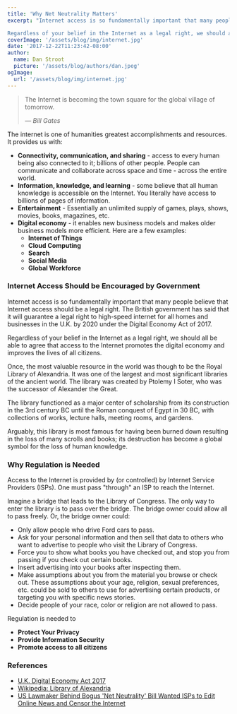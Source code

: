 ```yaml
---
title: 'Why Net Neutrality Matters'
excerpt: "Internet access is so fundamentally important that many people believe that Internet access should be a legal right. The British government has said that it will guarantee a legal right to high-speed internet for all homes and businesses in the U.K. by 2020 under the Digital Economy Act of 2017.

Regardless of your belief in the Internet as a legal right, we should all be able to agree that access to the Internet promotes the digital economy and improves the lives of all citizens.  "
coverImage: '/assets/blog/img/internet.jpg'
date: '2017-12-22T11:23:42-08:00'
author:
  name: Dan Stroot
  picture: '/assets/blog/authors/dan.jpeg'
ogImage:
  url: '/assets/blog/img/internet.jpg'
---
```


> The Internet is becoming the town square for the global village of tomorrow. 
>
><cite>&mdash; Bill Gates</cite>


The internet is one of humanities greatest accomplishments and resources. It provides us with:

* **Connectivity, communication, and sharing** - access to every human being also connected to it; billions of other people. People can communicate and collaborate across space and time - across the entire world.
* **Information, knowledge, and learning** - some believe that all human knowledge is accessible on the Internet. You literally have access to billions of pages of information.
* **Entertainment** - Essentially an unlimited supply of games, plays, shows, movies, books, magazines, etc.
* **Digital economy** - it enables new business models and makes older business models more efficient. Here are a few examples:
  * **Internet of Things**
  * **Cloud Computing**
  * **Search**
  * **Social Media**
  * **Global Workforce**

### Internet Access Should be Encouraged by Government

Internet access is so fundamentally important that many people believe that Internet access should be a legal right. The British government has said that it will guarantee a legal right to high-speed internet for all homes and businesses in the U.K. by 2020 under the Digital Economy Act of 2017.

Regardless of your belief in the Internet as a legal right, we should all be able to agree that access to the Internet promotes the digital economy and improves the lives of all citizens.  

Once, the most valuable resource in the world was though to be the Royal Library of Alexandria. It was one of the largest and most significant libraries of the ancient world. The library was created by Ptolemy I Soter, who was the successor of Alexander the Great.

The library functioned as a major center of scholarship from its construction in the 3rd century BC until the Roman conquest of Egypt in 30 BC, with collections of works, lecture halls, meeting rooms, and gardens. 

Arguably, this library is most famous for having been burned down resulting in the loss of many scrolls and books; its destruction has become a global symbol for the loss of human knowledge. 


### Why Regulation is Needed

Access to the Internet is provided by (or controlled) by Internet Service Providers (ISPs). One must pass "through" an ISP to reach the Internet.

Imagine a bridge that leads to the Library of Congress. The only way to enter the library is to pass over the bridge. The bridge owner could allow all to pass freely. Or, the bridge owner could:

* Only allow people who drive Ford cars to pass.
* Ask for your personal information and then sell that data to others who want to advertise to people who visit the Library of Congress.
* Force you to show what books you have checked out, and stop you from passing if you check out certain books.
* Insert advertising into your books after inspecting them.
* Make assumptions about you from the material you browse or check out.  These assumptions about your age, religion, sexual preferences, etc. could be sold to others to use for advertising certain products, or targeting you with specific news stories.
* Decide people of your race, color or religion are not allowed to pass. 

Regulation is needed to

* **Protect Your Privacy**
* **Provide Information Security**
* **Promote access to all citizens**

### References

* [U.K. Digital Economy Act 2017](http://www.legislation.gov.uk/ukpga/2017/30/contents/enacted/data.htm)
* [Wikipedia: Library of Alexandria](https://en.wikipedia.org/wiki/Library_of_Alexandria)
* [US Lawmaker Behind Bogus 'Net Neutrality' Bill Wanted ISPs to Edit Online News and Censor the Internet](https://gizmodo.com/us-lawmaker-behind-fake-net-neutrality-bill-wanted-isps-1821470823)
